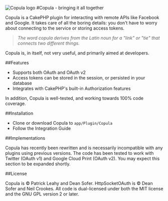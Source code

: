 ![Copula logo](http://img.photobucket.com/albums/v295/Tenebrous/Copula/copula-logo_zps9cf00474.jpg)
#Copula - bringing it all together

Copula is a CakePHP plugin for interacting with remote APIs like Facebook and Google. It takes care of all the boring details: you don't have to worry about connecting to the service or storing access tokens.

> *The word copula derives from the Latin noun for a "link" or "tie" that connects two different things.*

Copula is, in itself, not very useful, and primarily aimed at developers.

##Features

* Supports both OAuth and OAuth v2
* Access tokens can be stored in the session, or persisted in your database
* Integrates with CakePHP's built-in Authorization features

In addition, Copula is well-tested, and working towards 100% code coverage.

##Installation

* Clone or download Copula to `app/Plugin/Copula`
* Follow the Integration Guide

##Implementations

Copula has recently been rewritten and is necessarily incompatible with any plugins using previous versions. The code has been tested to work with Twitter (OAuth v1) and Google Cloud Print (OAuth v2). You may expect this section to be expanded shortly.

##License

Copula is &copy; Patrick Leahy and Dean Sofer. HttpSocketOAuth is &copy; Dean Sofer and Neil Crookes. All code is dual-licensed under both the MIT license and the GNU GPL version 2 or later.